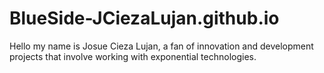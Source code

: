 # BlueSide-JCiezaLujan.github.io
Hello my name is Josue Cieza Lujan, a fan of innovation and development projects that involve working with exponential technologies.
